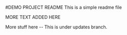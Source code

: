 #DEMO PROJECT README
This is a simple readme file

MORE TEXT ADDED HERE

More stuff here -- This is under updates branch.
